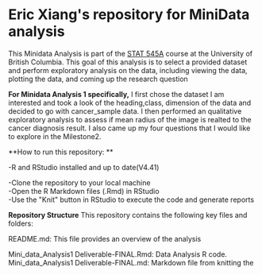 
# Eric Xiang's repository for MiniData analysis

This Minidata Analysis is part of the [STAT 545A](https://stat545.stat.ubc.ca/syllabus-545a/) course at the University of British Columbia. This goal of this analysis is to select a provided dataset and perform exploratory analysis on the data, including viewing the data, plotting the data, and coming up the research question 

**For Minidata Analysis 1 specifically,** I first chose the dataset I am interested and took a look of the heading,class, dimension of the data and decided to go with cancer_sample data. I then performed an qualitative exploratory analysis to assess  if mean radius of the image is realted to the cancer diagnosis result. I also came up my four questions that I would like to explore in the Milestone2. 


**How to run this repository: **                                                                                                                                                                

-R and RStudio installed and up to date(V4.41) 

-Clone the repository to your local machine                                                                                                                                              
-Open the R Markdown files (.Rmd) in RStudio                                                                                                                                           
-Use the "Knit" button in RStudio to execute the code and generate reports

**Repository Structure**
This repository contains the following key files and folders:

README.md: This file provides an overview of the analysis

Mini_data_Analysis1 Deliverable-FINAL.Rmd: Data Analysis R code.
Mini_data_Analysis1 Deliverable-FINAL.md: Markdown file from knitting the 
